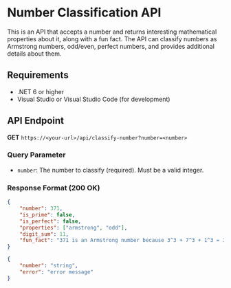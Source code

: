 # Number Classification API

This is an API that accepts a number and returns interesting mathematical properties about it, along with a fun fact. The API can classify numbers as Armstrong numbers, odd/even, perfect numbers, and provides additional details about them.

## Requirements

- .NET 6 or higher
- Visual Studio or Visual Studio Code (for development)


## API Endpoint

**GET** `https://<your-url>/api/classify-number?number=<number>`

### Query Parameter

- `number`: The number to classify (required). Must be a valid integer.

### Response Format (200 OK)

```json
{
    "number": 371,
    "is_prime": false,
    "is_perfect": false,
    "properties": ["armstrong", "odd"],
    "digit_sum": 11,
    "fun_fact": "371 is an Armstrong number because 3^3 + 7^3 + 1^3 = 371"
}
```

```json
{
    "number": "string",
    "error": "error message"
}
```